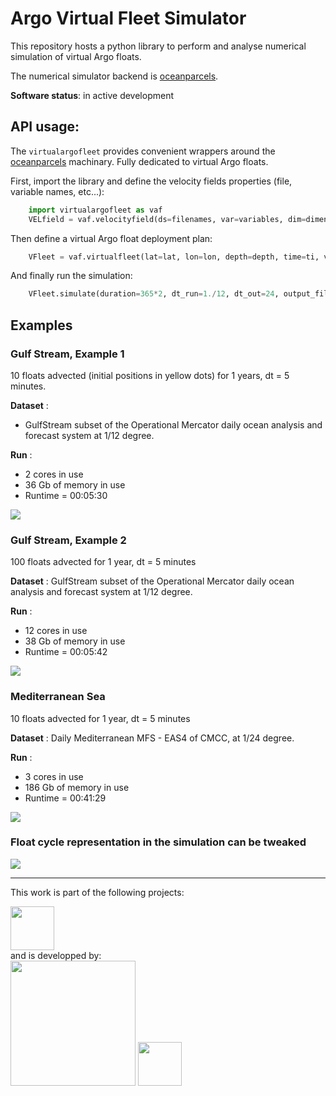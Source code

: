 # Argo Virtual Fleet Simulator

This repository hosts a python library to perform and analyse numerical simulation of virtual Argo floats.

The numerical simulator backend is [oceanparcels](http://oceanparcels.org/).

**Software status**: in active development

## API usage:

The ``virtualargofleet`` provides convenient wrappers around the [oceanparcels](http://oceanparcels.org/) machinary. 
Fully dedicated to virtual Argo floats.

First, import the library and define the velocity fields properties (file, variable names, etc...):

```python
    import virtualargofleet as vaf
    VELfield = vaf.velocityfield(ds=filenames, var=variables, dim=dimensions, isglobal=0)
```

Then define a virtual Argo float deployment plan:
```python
    VFleet = vaf.virtualfleet(lat=lat, lon=lon, depth=depth, time=ti, vfield=tfield)
```

And finally run the simulation:
```python
    VFleet.simulate(duration=365*2, dt_run=1./12, dt_out=24, output_file='test.nc')
```

## Examples

### Gulf Stream, Example 1

10 floats advected (initial positions in yellow dots) for 1 years, dt = 5 minutes.  

**Dataset** : 
- GulfStream subset of the Operational Mercator daily ocean analysis and forecast system at 1/12 degree.  
  
**Run** : 
- 2 cores in use  
- 36 Gb of memory in use   
- Runtime = 00:05:30 
  
![](https://user-images.githubusercontent.com/17851004/76072356-21812180-5f98-11ea-94e4-c7f8cb574fd3.png)  

### Gulf Stream, Example 2
100 floats advected for 1 year, dt = 5 minutes  

**Dataset**  : GulfStream subset of the Operational Mercator daily ocean analysis and forecast system at 1/12 degree.  

**Run** :
- 12 cores in use  
- 38 Gb of memory in use     
- Runtime = 00:05:42   

![](https://user-images.githubusercontent.com/17851004/76072419-38277880-5f98-11ea-85c7-d7c87a121b27.png)

### Mediterranean Sea
10 floats advected for 1 year, dt = 5 minutes  

**Dataset** : Daily Mediterranean MFS - EAS4 of CMCC, at 1/24 degree.  

**Run** :
- 3 cores in use  
- 186 Gb of memory in use     
- Runtime = 00:41:29
  
![](https://user-images.githubusercontent.com/17851004/76072471-52f9ed00-5f98-11ea-9ed3-01322b41e46f.png)

### Float cycle representation in the simulation can be tweaked

![](https://user-images.githubusercontent.com/17851004/76072496-5f7e4580-5f98-11ea-9a92-9701657a1d6b.png)

***
This work is part of the following projects:
<div>
<img src="https://avatars1.githubusercontent.com/u/58258213?s=460&v=4" width="70"/>
</div>
and is developped by:
<div>
<img src="http://www.argo-france.fr/wp-content/uploads/2019/10/Argo-logo_banner-color.png" width="200"/>
<img src="https://www.umr-lops.fr/var/storage/images/_aliases/logo_main/medias-ifremer/medias-lops/logos/logo-lops-2/1459683-4-fre-FR/Logo-LOPS-2.png" width="70"/>
</div>




